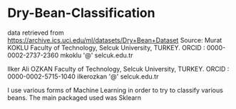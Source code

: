 # Dry-Bean-Classification

data retrieved from https://archive.ics.uci.edu/ml/datasets/Dry+Bean+Dataset
Source:
Murat KOKLU
Faculty of Technology,
Selcuk University,
TURKEY.
ORCID : 0000-0002-2737-2360
mkoklu '@' selcuk.edu.tr

Ilker Ali OZKAN
Faculty of Technology,
Selcuk University,
TURKEY.
ORCID : 0000-0002-5715-1040
ilkerozkan '@' selcuk.edu.tr

I use various forms of Machine Learning in order to try to classify various beans. The main packaged used was Sklearn
